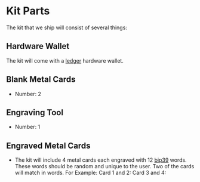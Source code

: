 # Kit Parts
The kit that we ship will consist of several things:
## Hardware Wallet
The kit will come with a [ledger](https://www.ledger.com/) hardware wallet.
## Blank Metal Cards
* Number: 2
## Engraving Tool
* Number: 1
## Engraved Metal Cards
* The kit will include 4 metal cards each engraved with 12  [bip39](https://github.com/bitcoin/bips/blob/master/bip-0039/bip-0039-wordlists.md) words. These words should be random and unique to the user. Two of the cards will match in words.
For Example:
Card 1 and 2:
Card 3 and 4:

